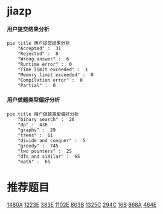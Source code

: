 # jiazp

<!-- tabs:start -->



#### **用户提交结果分析**

```mermaid
pie title 用户提交结果分析
    "Accepted" :  31
    "Rejected" :  0
    "Wrong answer" :  6
    "Runtime error" :  0
    "Time limit exceeded" :  1
    "Memory limit exceeded" :  0
    "Compilation error" :  0
    "Partial" :  0
```

#### **用户做题类型偏好分析**

```mermaid
pie title 用户做题类型偏好分析
    "binary search" :  26
    "dp" :  430
    "graphs" :  29
    "trees" :  61
    "divide and conquer" :  5
    "greedy" :  745
    "two pointers" :  25
    "dfs and similar" :  65
    "math" :  65
```



<!-- tabs:end -->
# 推荐题目
[1480A](https://codeforces.com/contest/1480/problem/A)
[1223E](https://codeforces.com/contest/1223/problem/E)
[383E](https://codeforces.com/contest/383/problem/E)
[1102E](https://codeforces.com/contest/1102/problem/E)
[803B](https://codeforces.com/contest/803/problem/B)
[1325C](https://codeforces.com/contest/1325/problem/C)
[294C](https://codeforces.com/contest/294/problem/C)
[16B](https://codeforces.com/contest/16/problem/B)
[868A](https://codeforces.com/contest/868/problem/A)
[464E](https://codeforces.com/contest/464/problem/E)
